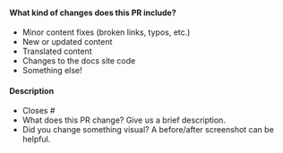 <!-- Thank you for opening a PR! We really appreciate you taking the time to help out 🙌 -->

#### What kind of changes does this PR include?
<!-- Delete any that don’t apply -->
<!-- Translators, try to follow this pattern when naming your PRs:
"i18(language code): (short description)" -->

- Minor content fixes (broken links, typos, etc.)
- New or updated content
- Translated content
- Changes to the docs site code
- Something else!

#### Description
<!-- Delete any that don’t apply -->
- Closes # <!-- Add an issue number if this PR will close it. -->
- What does this PR change? Give us a brief description. <!-- If it's an update try adding the commits as reference -->
- Did you change something visual? A before/after screenshot can be helpful.

<!--
Here’s what will happen next:

1. Our GitHub bots will run to check your changes.
   If they spot any broken links you will see some error messages on this PR.
   Don’t hesitate to ask any questions if you’re not sure what these mean!

2. In a few minutes, you’ll be able to see a preview of your changes on Netlify 🥳

3. One or more of our maintainers will take a look and may ask you to make changes.
   We try to be responsive, but don’t worry if this takes a day or two.

4. Reach out to us on Discord with any questions along the way: 
   https://discord.com/invite/tauri
-->